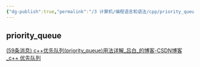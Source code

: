 ```yaml
---
{"dg-publish":true,"permalink":"/3 计算机/编程语言和语法/cpp/priority_queue/","title":"priority_queue"}
---
```



## priority_queue
[(59条消息) c++优先队列(priority_queue)用法详解_吕白_的博客-CSDN博客_c++ 优先队列](https://blog.csdn.net/weixin_36888577/article/details/79937886)